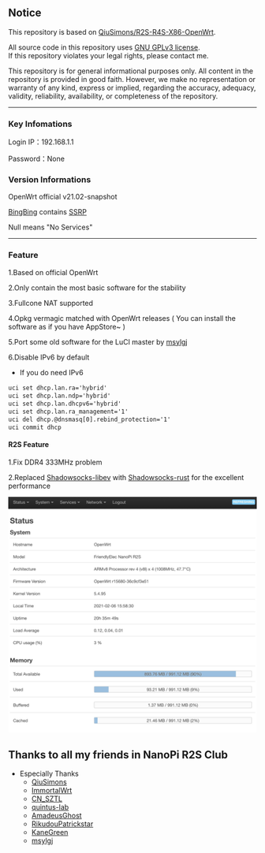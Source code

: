 
## Notice

This repository is based on [QiuSimons/R2S-R4S-X86-OpenWrt](https://github.com/QiuSimons/R2S-R4S-X86-OpenWrt).  

All source code in this repository uses [GNU GPLv3 license](https://www.gnu.org/licenses/gpl-3.0.html).  
If this repository violates your legal rights, please contact me.  

This repository is for general informational purposes only. All content in the repository is provided in good faith. However, we make no representation or warranty of any kind, express or implied,
regarding the accuracy, adequacy, validity, reliability, availability, or completeness of the repository.  

---
### Key Infomations

Login IP：192.168.1.1 

Password：None

### Version Informations

OpenWrt official v21.02-snapshot

[BingBing](https://weibo.com/u/6512991534) contains [SSRP](https://github.com/fw876/helloworld)

Null means "No Services"

---
### Feature

1.Based on official OpenWrt

2.Only contain the most basic software for the stability

3.Fullcone NAT supported

4.Opkg vermagic matched with OpenWrt releases ( You can install the software as if you have AppStore~ )

5.Port some old software for the LuCI master by [msylgj](https://github.com/msylgj)

6.Disable IPv6 by default

  * If you do need IPv6

```
uci set dhcp.lan.ra='hybrid'
uci set dhcp.lan.ndp='hybrid'
uci set dhcp.lan.dhcpv6='hybrid'
uci set dhcp.lan.ra_management='1'
uci del dhcp.@dnsmasq[0].rebind_protection='1'
uci commit dhcp
```
#### R2S Feature

1.Fix DDR4 333MHz problem

2.Replaced [Shadowsocks-libev](https://github.com/shadowsocks/shadowsocks-libev) with [Shadowsocks-rust](https://github.com/shadowsocks/shadowsocks-rust) for the excellent performance

![](/Screenshots/main.jpeg)

## Thanks to all my friends in NanoPi R2S Club

* Especially Thanks
  * [QiuSimons](https://github.com/QiuSimons)
  * [ImmortalWrt](https://github.com/immortalwrt)
  * [CN_SZTL](https://github.com/1715173329)
  * [quintus-lab](https://github.com/quintus-lab)
  * [AmadeusGhost](https://github.com/AmadeusGhost)
  * [RikudouPatrickstar](https://github.com/RikudouPatrickstar)
  * [KaneGreen](https://github.com/KaneGreen)
  * [msylgj](https://github.com/msylgj)
